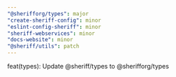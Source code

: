 ```yaml
---
"@sherifforg/types": major
"create-sheriff-config": minor
"eslint-config-sheriff": minor
"sheriff-webservices": minor
"docs-website": minor
"@sheriff/utils": patch
---
```


feat(types): Update @sheriff/types to @sherifforg/types
